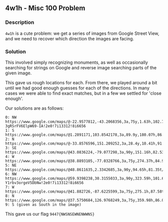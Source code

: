 ## 4w1h - Misc 100 Problem

### Description

`4w1h` is a cute problem: we get a series of images from Google Street View,
and we need to recover which direction the images are facing. 

### Solution

This involved simply recognizing monuments, as well as occasionally searching
for strings on Google and reverse image searching parts of the given image.

This gave us rough locations for each. From there, we played around a bit until
we had good enough guesses for each of the directions. In many cases we were
able to find exact matches, but in a few we settled for 'close enough'.

Our solutions are as follows:
```
0: NW https://www.google.com/maps/@-22.9577812,-43.2068356,3a,75y,1.63h,102.79t/data=!3m6!1e1!3m4!1s4DyY-3gRSrFV6ElpW69-IA!2e0!7i13312!8i6656
1: S https://www.google.com/maps/@1.2891171,103.8542178,3a,89.9y,180.07h,86.18t/data=!3m6!1e1!3m4!1sFQTioJ0q_lLqTVpU0GtSBw!2e0!7i13312!8i6656!6m1!1e1
2: N https://www.google.com/maps/@-33.8576596,151.209252,3a,28.4y,10.41h,91.91t/data=!3m6!1e1!3m4!1sM6Art2b882XlIU7EEphbmw!2e0!7i13312!8i6656
3: SE https://www.google.com/maps/@43.0836224,-79.077298,3a,90y,151.16h,82.53t/data=!3m6!1e1!3m4!1siL1i6KTNVw0j8BXMH_CnlA!2e0!7i13312!8i6656
4: W https://www.google.com/maps/@38.8893105,-77.0328766,3a,75y,274.37h,84.91t/data=!3m6!1e1!3m4!1sGXxnHvvXIh9ZIcV1gfjbxA!2e0!7i13312!8i6656!6m1!1e1
5: NE https://www.google.com/maps/@48.8611635,2.3342685,3a,90y,94.65h,81.35t/data=!3m6!1e1!3m4!1s7OfaKtViHw6flijhv34aNQ!2e0!7i13312!8i6656!6m1!1e1
6: NW https://www.google.com/maps/@59.9398238,30.3155033,3a,90y,323.59h,101.67t/data=!3m6!1e1!3m4!1smTEhn-Y1rbv3orgeV5DbNw!2e0!7i13312!8i6656
7: W https://www.google.com/maps/@41.882726,-87.6225599,3a,75y,275.1h,87.58t/data=!3m6!1e1!3m4!1sQZFXb5I7gYZegqvmi7kYOQ!2e0!7i13312!8i6656!6m1!1e1
8: N https://www.google.com/maps/@37.5750684,126.9768249,3a,75y,359.98h,86.08t/data=!3m6!1e1!3m4!1snQzQJfkLNSVcHQizsrBV2g!2e0!7i13312!8i6656
9: S (given as South in the image)
```

This gave us our flag `9447{NWSNSEWNENWWNS}`
